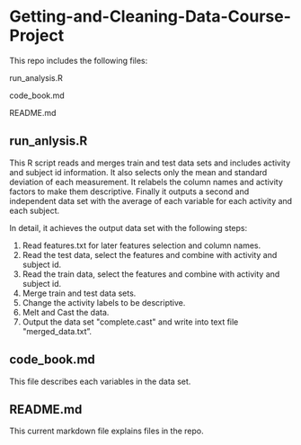 # Getting-and-Cleaning-Data-Course-Project
This repo includes the following files:

run_analysis.R

code_book.md

README.md

## run_anlysis.R
This R script reads and merges train and test data sets and includes activity and subject id information. It also selects only the mean and standard deviation of each measurement. It relabels the column names and activity factors to make them descriptive. Finally it outputs a second and independent data set with the average of each variable for each activity and each subject.

In detail, it achieves the output data set with the following steps:
1) Read features.txt for later features selection and column names.
2) Read the test data, select the features and combine with activity and subject id.
3) Read the train data, select the features and combine with activity and subject id.
4) Merge train and test data sets.
5) Change the activity labels to be descriptive.
6) Melt and Cast the data.
7) Output the data set "complete.cast" and write into text file "merged_data.txt”.

## code_book.md
This file describes each variables in the data set.

## README.md
This current markdown file explains files in the repo.
